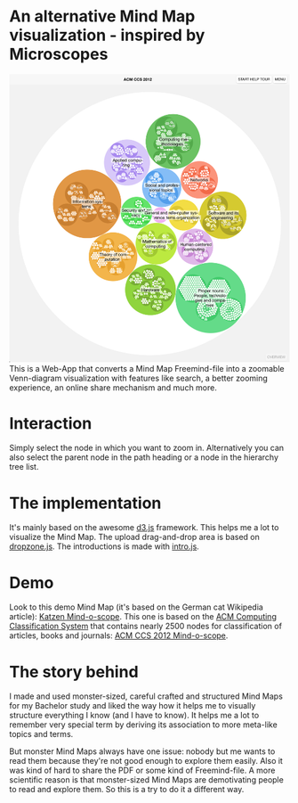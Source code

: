 # An alternative Mind Map visualization - inspired by Microscopes
![The Mind-o-scope User Interface](mind-o-scope-v0.7.png "The Mind-o-scope User Interface")
This is a Web-App that converts a Mind Map Freemind-file into a zoomable Venn-diagram visualization with features like search, a better zooming experience, an online share mechanism and much more.

# Interaction
Simply select the node in which you want to zoom in. Alternatively you can also select the parent node in the path heading or a node in the hierarchy tree list.

# The implementation
It's mainly based on the awesome [d3.js](http://d3js.org) framework. This helps me a lot to visualize the Mind Map. The upload drag-and-drop area is based on [dropzone.js](http://www.dropzonejs.com). The introductions is made with [intro.js](http://usablica.github.io/intro.js/).

# Demo
Look to this demo Mind Map (it's based on the German cat Wikipedia article): [Katzen Mind-o-scope](http://app.mind-o-scope.com/demo).
This one is based on the [ACM Computing Classification System](https://www.acm.org/about/class/2012) that contains nearly 2500 nodes for classification of articles, books and journals: [ACM CCS 2012 Mind-o-scope](http://app.mind-o-scope.com/acmccs2012).

# The story behind
I made and used monster-sized, careful crafted and structured Mind Maps for my Bachelor study and liked the way how it helps me to visually structure everything I know (and I have to know). It helps me a lot to remember very special term by deriving its association to more meta-like topics and terms.

But monster Mind Maps always have one issue: nobody but me wants to read them because they're not good enough to explore them easily. Also it was kind of hard to share the PDF or some kind of Freemind-file. A more scientific reason is that monster-sized Mind Maps are demotivating people to read and explore them. So this is a try to do it a different way.
